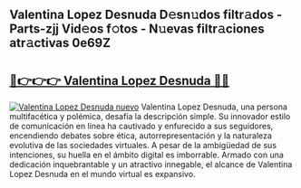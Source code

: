 ## Valentina Lopez Desnuda D𝚎sn𝚞dos filtr𝚊dos - Parts-zjj Vid𝚎os f𝚘tos - N𝚞evas filtr𝚊ciones atr𝚊ctivas 0e69Z

# <h2><a href="http://mbc7wd.tromn.icu/?c=Valentina+Lopez+Desnuda">🔗👉👉👉 Valentina Lopez Desnuda 🔗🔗</a></h2>

[![Valentina Lopez Desnuda nuevo](https://i.imgur.com/pEAQMta.gif)](http://mbc7wd.tromn.icu/?c=Valentina+Lopez+Desnuda)
Valentina Lopez Desnuda, una persona multifacética y polémica, desafía la descripción simple. Su innovador estilo de comunicación en línea ha cautivado y enfurecido a sus seguidores, encendiendo debates sobre ética, autorrepresentación y la naturaleza evolutiva de las sociedades virtuales. A pesar de la ambigüedad de sus intenciones, su huella en el ámbito digital es imborrable. Armado con una dedicación inquebrantable y un atractivo innegable, el alcance de Valentina Lopez Desnuda en el mundo virtual es expansivo.
